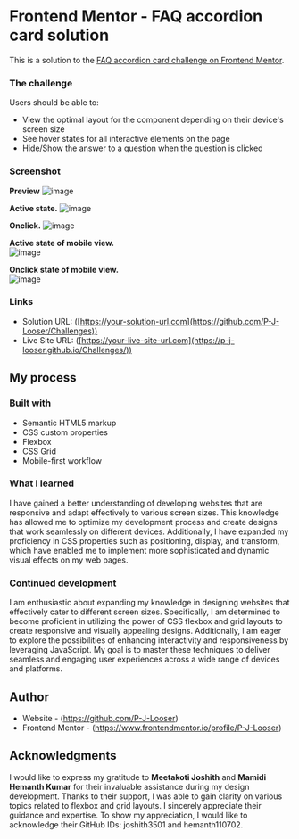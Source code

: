 # Frontend Mentor - FAQ accordion card solution

This is a solution to the [FAQ accordion card challenge on Frontend Mentor](https://www.frontendmentor.io/challenges/faq-accordion-card-XlyjD0Oam).

### The challenge

Users should be able to:

- View the optimal layout for the component depending on their device's screen size 
- See hover states for all interactive elements on the page
- Hide/Show the answer to a question when the question is clicked


### Screenshot
**Preview**
![image](https://github.com/P-J-Looser/Challenges/assets/107743752/5336e07b-24bb-4cce-80d8-0aaa74b8e62d)


**Active state.**
![image](https://github.com/P-J-Looser/Challenges/assets/107743752/4084e15d-cd55-42a6-82d2-084fd34aba12)


**Onclick.**
![image](https://github.com/P-J-Looser/Challenges/assets/107743752/2d2d48ad-be07-400d-89a9-8195d3b53f3c)
 

**Active state of mobile view.**<br>
![image](https://github.com/P-J-Looser/Challenges/assets/107743752/3b3bb39f-c3c6-419c-930f-04fadc527a47)
  

**Onclick state of mobile view.**<br>
![image](https://github.com/P-J-Looser/Challenges/assets/107743752/10cde1ea-abca-4327-bad5-7fcc27c5ccd7)


### Links

- Solution URL: ([https://your-solution-url.com](https://github.com/P-J-Looser/Challenges))
- Live Site URL: ([https://your-live-site-url.com](https://p-j-looser.github.io/Challenges/))

## My process

### Built with

- Semantic HTML5 markup
- CSS custom properties
- Flexbox
- CSS Grid
- Mobile-first workflow

### What I learned

I have gained a better understanding of developing websites that are responsive and adapt effectively to various screen sizes. This knowledge has allowed me to optimize my development process and create designs that work seamlessly on different devices. Additionally, I have expanded my proficiency in CSS properties such as positioning, display, and transform, which have enabled me to implement more sophisticated and dynamic visual effects on my web pages.

### Continued development

I am enthusiastic about expanding my knowledge in designing websites that effectively cater to different screen sizes. Specifically, I am determined to become proficient in utilizing the power of CSS flexbox and grid layouts to create responsive and visually appealing designs. Additionally, I am eager to explore the possibilities of enhancing interactivity and responsiveness by leveraging JavaScript. My goal is to master these techniques to deliver seamless and engaging user experiences across a wide range of devices and platforms.


## Author

- Website - (https://github.com/P-J-Looser)
- Frontend Mentor - (https://www.frontendmentor.io/profile/P-J-Looser)


## Acknowledgments

I would like to express my gratitude to **Meetakoti Joshith** and **Mamidi Hemanth Kumar** for their invaluable assistance during my design development. Thanks to their support, I was able to gain clarity on various topics related to flexbox and grid layouts. I sincerely appreciate their guidance and expertise. To show my appreciation, I would like to acknowledge their GitHub IDs: joshith3501 and hemanth110702.

